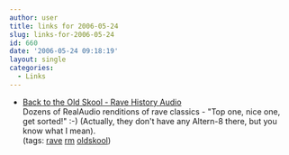 ```yaml
---
author: user
title: links for 2006-05-24
slug: links-for-2006-05-24
id: 660
date: '2006-05-24 09:18:19'
layout: single
categories:
  - Links
---
```


*   [Back to the Old Skool - Rave History Audio](http://www.backtotheoldskool.co.uk/rave_history_index.htm)  
    Dozens of RealAudio renditions of rave classics - "Top one, nice one, get sorted!" :-) (Actually, they don't have any Altern-8 there, but you know what I mean).  
    (tags: [rave](http://del.icio.us/superpat/rave) [rm](http://del.icio.us/superpat/rm) [oldskool](http://del.icio.us/superpat/oldskool))  
